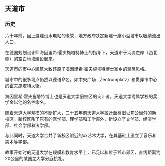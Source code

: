 ## 天道市

### 历史

六十年前，因上游建设水电站的缘故，地方政府决定新建一座小型城市以吸纳流出人口。

在德国规划设计师海因里希·霍夫施塔特博士的指导下，天道市于河流左岸（西北侧）的空白地域建设起来。

天道市的市中心建筑大致还原了海因里希·霍夫施塔特博士家乡的建筑风格。

城市中的很多地点仍然以德语命名，如中央广场（Zentrumplatz）和贯穿市中心的霍夫施塔特大街。

海因里希·霍夫施塔特博士也是天道大学旧校区的设计者。天道大学附属学校的奖学金以他的名字命名。

随着天道大学规模的不断扩大，二十五年前天道大学搬迁至离旧址10公里外的新校区。新校区除了原有的医学部、理学部和工学部外，新设立了文学部、经济学部、社会学部和法学部。

与此同时，天道大学合并了新校区附近的xx艺术大学，在其基础上设立了音乐和美术等学部。

故事开始时的天道大学在规模和教育水平上，已足以和位于邻市郊区，直线距离约20公里的某国立大学分庭抗礼。
